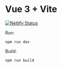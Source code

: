 # Vue 3 + Vite

[![Netlify Status](https://api.netlify.com/api/v1/badges/67f8b495-13f4-4c84-879b-abd9ea5f97fb/deploy-status)](https://app.netlify.com/sites/silver-faloodeh-a2786e/deploys)

Run:

`npm run dev`

Build:

`npm run build`
